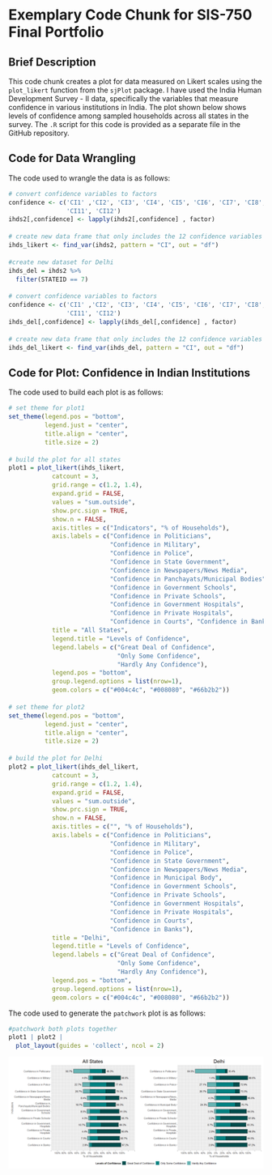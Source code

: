 Exemplary Code Chunk for SIS-750 Final Portfolio
================

## Brief Description

This code chunk creates a plot for data measured on Likert scales using
the `plot_likert` function from the `sjPlot` package. I have used the
India Human Development Survey - II data, specifically the variables
that measure confidence in various institutions in India. The plot shown
below shows levels of confidence among sampled households across all
states in the survey. The `.R` script for this code is provided as a
separate file in the GitHub repository.

## Code for Data Wrangling

The code used to wrangle the data is as follows:

``` r
# convert confidence variables to factors
confidence <- c('CI1' ,'CI2', 'CI3', 'CI4', 'CI5', 'CI6', 'CI7', 'CI8', 'CI9', 'CI10',
                'CI11', 'CI12')
ihds2[,confidence] <- lapply(ihds2[,confidence] , factor)

# create new data frame that only includes the 12 confidence variables for all states plot
ihds_likert <- find_var(ihds2, pattern = "CI", out = "df")

#create new dataset for Delhi
ihds_del = ihds2 %>%
  filter(STATEID == 7)

# convert confidence variables to factors
confidence <- c('CI1' ,'CI2', 'CI3', 'CI4', 'CI5', 'CI6', 'CI7', 'CI8', 'CI9', 'CI10',
                'CI11', 'CI12')
ihds_del[,confidence] <- lapply(ihds_del[,confidence] , factor)

# create new data frame that only includes the 12 confidence variables for Delhi plot
ihds_del_likert <- find_var(ihds_del, pattern = "CI", out = "df")
```

## Code for Plot: Confidence in Indian Institutions

The code used to build each plot is as follows:

``` r
# set theme for plot1
set_theme(legend.pos = "bottom",
          legend.just = "center",
          title.align = "center",
          title.size = 2)

# build the plot for all states
plot1 = plot_likert(ihds_likert, 
            catcount = 3,
            grid.range = c(1.2, 1.4), 
            expand.grid = FALSE,
            values = "sum.outside",
            show.prc.sign = TRUE,
            show.n = FALSE,
            axis.titles = c("Indicators", "% of Households"), 
            axis.labels = c("Confidence in Politicians", 
                            "Confidence in Military", 
                            "Confidence in Police", 
                            "Confidence in State Government",
                            "Confidence in Newspapers/News Media", 
                            "Confidence in Panchayats/Municipal Bodies",
                            "Confidence in Government Schools", 
                            "Confidence in Private Schools",
                            "Confidence in Government Hospitals", 
                            "Confidence in Private Hospitals",
                            "Confidence in Courts", "Confidence in Banks"), 
            title = "All States",
            legend.title = "Levels of Confidence",
            legend.labels = c("Great Deal of Confidence", 
                              "Only Some Confidence", 
                              "Hardly Any Confidence"),
            legend.pos = "bottom",
            group.legend.options = list(nrow=1),
            geom.colors = c("#004c4c", "#008080", "#66b2b2"))

# set theme for plot2
set_theme(legend.pos = "bottom",
          legend.just = "center",
          title.align = "center",
          title.size = 2)

# build the plot for Delhi
plot2 = plot_likert(ihds_del_likert, 
            catcount = 3,
            grid.range = c(1.2, 1.4), 
            expand.grid = FALSE,
            values = "sum.outside",
            show.prc.sign = TRUE,
            show.n = FALSE,
            axis.titles = c("", "% of Households"), 
            axis.labels = c("Confidence in Politicians", 
                            "Confidence in Military", 
                            "Confidence in Police", 
                            "Confidence in State Government",
                            "Confidence in Newspapers/News Media", 
                            "Confidence in Municipal Body",
                            "Confidence in Government Schools", 
                            "Confidence in Private Schools",
                            "Confidence in Government Hospitals", 
                            "Confidence in Private Hospitals",
                            "Confidence in Courts", 
                            "Confidence in Banks"), 
            title = "Delhi",
            legend.title = "Levels of Confidence",
            legend.labels = c("Great Deal of Confidence", 
                              "Only Some Confidence", 
                              "Hardly Any Confidence"),
            legend.pos = "bottom",
            group.legend.options = list(nrow=1),
            geom.colors = c("#004c4c", "#008080", "#66b2b2"))
```

The code used to generate the `patchwork` plot is as follows:

``` r
#patchwork both plots together
plot1 | plot2 | 
  plot_layout(guides = 'collect', ncol = 2)
```

<img src="README_files/figure-gfm/plot Likert patchwork-1.png" style="display: block; margin: auto;" />
